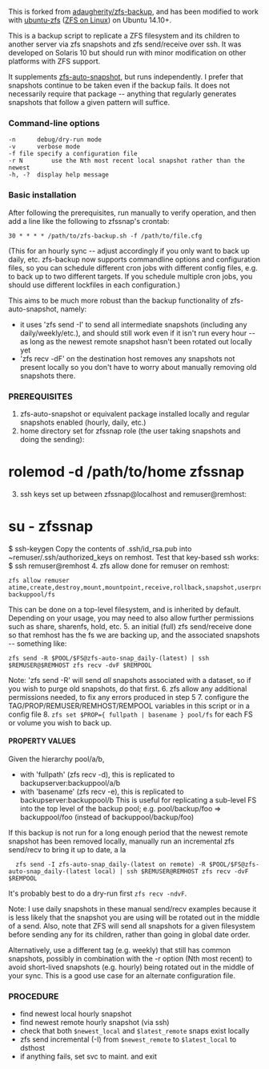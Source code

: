 This is forked from [adaugherity/zfs-backup](https://github.com/adaugherity/zfs-backup), and has been modified to work with [ubuntu-zfs](https://launchpad.net/~zfs-native/+archive/ubuntu/stable) ([ZFS on Linux](http://zfsonlinux.org/)) on Ubuntu 14.10+.

This is a backup script to replicate a ZFS filesystem and its children to
another server via zfs snapshots and zfs send/receive over ssh.  It was
developed on Solaris 10 but should run with minor modification on other
platforms with ZFS support.

It supplements [zfs-auto-snapshot](https://github.com/zfsonlinux/zfs-auto-snapshot), but runs independently.  I prefer that
snapshots continue to be taken even if the backup fails.  It does not
necessarily require that package -- anything that regularly generates
snapshots that follow a given pattern will suffice.

### Command-line options
```
-n		debug/dry-run mode
-v		verbose mode
-f file	specify a configuration file
-r N		use the Nth most recent local snapshot rather than the newest
-h, -?	display help message
```

### Basic installation
After following the prerequisites, run manually to verify
operation, and then add a line like the following to zfssnap's crontab:
```
30 * * * * /path/to/zfs-backup.sh -f /path/to/file.cfg
```
(This for an hourly sync -- adjust accordingly if you only want to back up
daily, etc.  zfs-backup now supports commandline options and configuration
files, so you can schedule different cron jobs with different config files,
e.g. to back up to two different targets.  If you schedule multiple cron
jobs, you should use different lockfiles in each configuration.)

This aims to be much more robust than the backup functionality of
zfs-auto-snapshot, namely:
* it uses 'zfs send -I' to send all intermediate snapshots (including
  any daily/weekly/etc.), and should still work even if it isn't run
  every hour -- as long as the newest remote snapshot hasn't been
  rotated out locally yet
* 'zfs recv -dF' on the destination host removes any snapshots not
  present locally so you don't have to worry about manually removing
  old snapshots there.

### PREREQUISITES
1. zfs-auto-snapshot or equivalent package installed locally and regular
  snapshots enabled (hourly, daily, etc.)
2. home directory set for zfssnap role (the user taking snapshots and doing
  the sending):
  # rolemod -d /path/to/home zfssnap
3. ssh keys set up between zfssnap@localhost and remuser@remhost:
  # su - zfssnap
  $ ssh-keygen
  Copy the contents of .ssh/id_rsa.pub into ~remuser/.ssh/authorized_keys on
  remhost.  Test that key-based ssh works:
  $ ssh remuser@remhost
4. zfs allow done for remuser on remhost:
  
  ```
  zfs allow remuser atime,create,destroy,mount,mountpoint,receive,rollback,snapshot,userprop backuppool/fs
  ```
  This can be done on a top-level filesystem, and is inherited by default. Depending on your usage, you may need to also allow further permissions such as share, sharenfs, hold, etc.
5. an initial (full) zfs send/receive done so that remhost has the fs we are backing up, and the associated snapshots -- something like:

  ```
  zfs send -R $POOL/$FS@zfs-auto-snap_daily-(latest) | ssh $REMUSER@$REMHOST zfs recv -dvF $REMPOOL
  ```
  Note: 'zfs send -R' will send *all* snapshots associated with a dataset, so if you wish to purge old snapshots, do that first.
6. zfs allow any additional permissions needed, to fix any errors produced in step 5
7. configure the TAG/PROP/REMUSER/REMHOST/REMPOOL variables in this script or in a config file
8. `zfs set $PROP={ fullpath | basename } pool/fs` for each FS or volume you wish to back up.

#### PROPERTY VALUES
Given the hierarchy pool/a/b,
* with 'fullpath' (zfs recv -d), this is replicated to backupserver:backuppool/a/b
* with 'basename' (zfs recv -e), this is replicated to backupserver:backuppool/b
  This is useful for replicating a sub-level FS into the top level of the backup pool;
  e.g. pool/backup/foo => backuppool/foo (instead of backuppool/backup/foo)

If this backup is not run for a long enough period that the newest
remote snapshot has been removed locally, manually run an incremental
zfs send/recv to bring it up to date, a la
```
  zfs send -I zfs-auto-snap_daily-(latest on remote) -R $POOL/$FS@zfs-auto-snap_daily-(latest local) | ssh $REMUSER@REMHOST zfs recv -dvF $REMPOOL
```
It's probably best to do a dry-run first `zfs recv -ndvF`.

Note: I use daily snapshots in these manual send/recv examples because
it is less likely that the snapshot you are using will be rotated out
in the middle of a send.  Also, note that ZFS will send all snapshots for a
given filesystem before sending any for its children, rather than going in
global date order.

Alternatively, use a different tag (e.g. weekly) that still has common
snapshots, possibly in combination with the -r option (Nth most recent) to
avoid short-lived snapshots (e.g. hourly) being rotated out in the middle
of your sync.  This is a good use case for an alternate configuration file.

### PROCEDURE
* find newest local hourly snapshot
* find newest remote hourly snapshot (via ssh)
* check that both `$newest_local` and `$latest_remote` snaps exist locally
* zfs send incremental (-I) from `$newest_remote` to `$latest_local` to dsthost
* if anything fails, set svc to maint. and exit
